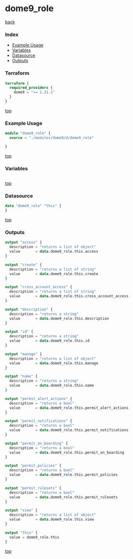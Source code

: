 # dome9_role

[back](../dome9.md)

### Index

- [Example Usage](#example-usage)
- [Variables](#variables)
- [Datasource](#datasource)
- [Outputs](#outputs)

### Terraform

```terraform
terraform {
  required_providers {
    dome9 = ">= 1.21.1"
  }
}
```

[top](#index)

### Example Usage

```terraform
module "dome9_role" {
  source = "./modules/dome9/d/dome9_role"

}
```

[top](#index)

### Variables

```terraform
```

[top](#index)

### Datasource

```terraform
data "dome9_role" "this" {
}
```

[top](#index)

### Outputs

```terraform
output "access" {
  description = "returns a list of object"
  value       = data.dome9_role.this.access
}

output "create" {
  description = "returns a list of string"
  value       = data.dome9_role.this.create
}

output "cross_account_access" {
  description = "returns a list of string"
  value       = data.dome9_role.this.cross_account_access
}

output "description" {
  description = "returns a string"
  value       = data.dome9_role.this.description
}

output "id" {
  description = "returns a string"
  value       = data.dome9_role.this.id
}

output "manage" {
  description = "returns a list of object"
  value       = data.dome9_role.this.manage
}

output "name" {
  description = "returns a string"
  value       = data.dome9_role.this.name
}

output "permit_alert_actions" {
  description = "returns a bool"
  value       = data.dome9_role.this.permit_alert_actions
}

output "permit_notifications" {
  description = "returns a bool"
  value       = data.dome9_role.this.permit_notifications
}

output "permit_on_boarding" {
  description = "returns a bool"
  value       = data.dome9_role.this.permit_on_boarding
}

output "permit_policies" {
  description = "returns a bool"
  value       = data.dome9_role.this.permit_policies
}

output "permit_rulesets" {
  description = "returns a bool"
  value       = data.dome9_role.this.permit_rulesets
}

output "view" {
  description = "returns a list of object"
  value       = data.dome9_role.this.view
}

output "this" {
  value = dome9_role.this
}
```

[top](#index)